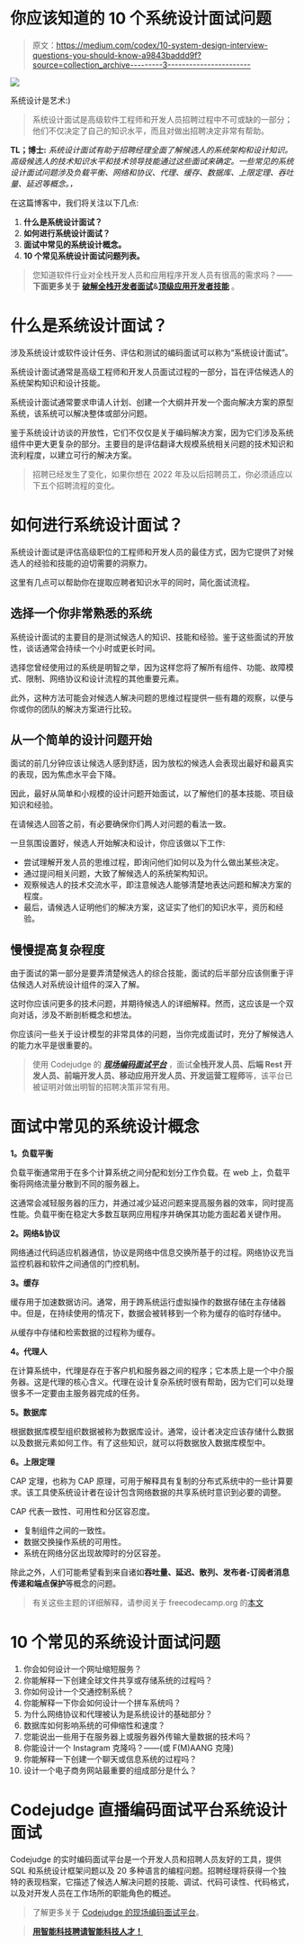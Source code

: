 # 你应该知道的 10 个系统设计面试问题

> 原文：<https://medium.com/codex/10-system-design-interview-questions-you-should-know-a9843baddd9f?source=collection_archive---------3----------------------->

![](img/db3087bdb429ea28994c377075462ce3.png)

系统设计是艺术:)

> 系统设计面试是高级软件工程师和开发人员招聘过程中不可或缺的一部分；他们不仅决定了自己的知识水平，而且对做出招聘决定非常有帮助。

**TL；博士:** *系统设计面试有助于招聘经理全面了解候选人的系统架构和设计知识。高级候选人的技术知识水平和技术领导技能通过这些面试来确定。一些常见的系统设计面试问题涉及负载平衡、网络和协议、代理、缓存、数据库、上限定理、吞吐量、延迟等概念。，*

在这篇博客中，我们将关注以下几点:

1.  **什么是系统设计面试？**
2.  **如何进行系统设计面试？**
3.  **面试中常见的系统设计概念。**
4.  **10 个常见系统设计面试问题列表。**

> 您知道软件行业对全栈开发人员和应用程序开发人员有很高的需求吗？——**下面更多关于** [**破解全栈开发者面试**](/codex/crack-a-full-stack-developer-interview-in-5-simple-but-doable-steps-c4c3ec9ad57a)**&**[**顶级应用开发者技能**](/@sameer_cj/top-qualities-that-help-you-become-or-spot-a-rational-application-developer-87930c09ab8d) 。

# 什么是系统设计面试？

涉及系统设计或软件设计任务、评估和测试的编码面试可以称为“系统设计面试”。

系统设计面试通常是高级工程师和开发人员面试过程的一部分，旨在评估候选人的系统架构知识和设计技能。

系统设计面试通常要求申请人计划、创建一个大纲并开发一个面向解决方案的原型系统，该系统可以解决整体或部分问题。

鉴于系统设计访谈的开放性，它们不仅仅是关于编码解决方案，因为它们涉及系统组件中更大更复杂的部分。主要目的是评估翻译大规模系统相关问题的技术知识和流利程度，以建立可行的解决方案。

> 招聘已经发生了变化，如果你想在 2022 年及以后招聘员工，你必须适应以下五个招聘流程的变化。

# 如何进行系统设计面试？

系统设计面试是评估高级职位的工程师和开发人员的最佳方式，因为它提供了对候选人的经验和技能的迫切需要的洞察力。

这里有几点可以帮助你在提取应聘者知识水平的同时，简化面试流程。

## 选择一个你非常熟悉的系统

系统设计面试的主要目的是测试候选人的知识、技能和经验。鉴于这些面试的开放性，谈话通常会持续一个小时或更长时间。

选择您曾经使用过的系统是明智之举，因为这样您将了解所有组件、功能、故障模式、限制、网络协议和设计流程的其他重要元素。

此外，这种方法可能会对候选人解决问题的思维过程提供一些有趣的观察，以便与你或你的团队的解决方案进行比较。

## **从一个简单的设计问题开始**

面试的前几分钟应该让候选人感到舒适，因为放松的候选人会表现出最好和最真实的表现，因为焦虑水平会下降。

因此，最好从简单和小规模的设计问题开始面试，以了解他们的基本技能、项目级知识和经验。

在请候选人回答之前，有必要确保你们两人对问题的看法一致。

一旦氛围设置好，候选人开始解决和设计，你应该做以下工作:

*   尝试理解开发人员的思维过程，即询问他们如何以及为什么做出某些决定。
*   通过提问相关问题，大致了解候选人的系统架构知识。
*   观察候选人的技术交流水平，即注意候选人能够清楚地表达问题和解决方案的程度。
*   最后，请候选人证明他们的解决方案，这证实了他们的知识水平，资历和经验。

## **慢慢提高复杂程度**

由于面试的第一部分是要弄清楚候选人的综合技能，面试的后半部分应该侧重于评估候选人对系统设计组件的深入了解。

这时你应该问更多的技术问题，并期待候选人的详细解释。然而，这应该是一个双向对话，涉及不断剖析概念和想法。

你应该问一些关于设计模型的非常具体的问题，当你完成面试时，充分了解候选人的能力水平是很重要的。

> 使用 Codejudge 的 [***现场编码面试平台***](https://codejudge.io/interviews/) ，面试**全栈开发人员、后端 Rest 开发人员、前端开发人员、移动应用开发人员、开发运营工程师**等，该平台已被证明对做出明智的招聘决策非常有用。

# 面试中常见的系统设计概念

**1。负载平衡**

负载平衡通常用于在多个计算系统之间分配和划分工作负载。在 web 上，负载平衡将网络流量分散到不同的服务器上。

这通常会减轻服务器的压力，并通过减少延迟问题来提高服务器的效率，同时提高性能。负载平衡在稳定大多数互联网应用程序并确保其功能方面起着关键作用。

**2。网络&协议**

网络通过代码适应机器通信，协议是网络中信息交换所基于的过程。网络协议充当监控机器和软件之间通信的门控机制。

**3。缓存**

缓存用于加速数据访问。通常，用于跨系统运行虚拟操作的数据存储在主存储器中。但是，在持续使用的情况下，数据会被转移到一个称为缓存的临时存储中。

从缓存中存储和检索数据的过程称为缓存。

**4。代理人**

在计算系统中，代理是存在于客户机和服务器之间的程序；它本质上是一个中介服务器。这是代理的核心含义。代理在设计复杂系统时很有帮助，因为它们可以处理很多不一定要由主服务器完成的任务。

**5。数据库**

根据数据库模型组织数据被称为数据库设计。通常，设计者决定应该存储什么数据以及数据元素如何工作。有了这些知识，就可以将数据放入数据库模型中。

**6。上限定理**

CAP 定理，也称为 CAP 原理，可用于解释具有复制的分布式系统中的一些计算要求。该工具使系统设计者在设计包含网络数据的共享系统时意识到必要的调整。

CAP 代表一致性、可用性和分区容忍度。

*   复制组件之间的一致性。
*   数据交换操作系统的可用性。
*   系统在网络分区出现故障时的分区容差。

除此之外，人们可能希望看到来自诸如**吞吐量、延迟、散列、发布者-订阅者消息传递和端点保护**等概念的问题。

> 有关这些主题的详细解释，请参阅关于 freecodecamp.org 的[本文](https://www.freecodecamp.org/news/systems-design-for-interviews/)

# 10 个常见的系统设计面试问题

1.  你会如何设计一个网址缩短服务？
2.  你能解释一下创建全球文件共享或存储系统的过程吗？
3.  你如何设计一个交通控制系统？
4.  你能解释一下你会如何设计一个拼车系统吗？
5.  为什么网络协议和代理被认为是系统设计的基础部分？
6.  数据库如何影响系统的可伸缩性和速度？
7.  您能说出一些用于在服务器上或服务器外传输大量数据的技术吗？
8.  你能设计一个 Instagram 克隆吗？——(或 F(M)AANG 克隆)
9.  你能解释一下创建一个聊天或信息系统的过程吗？
10.  设计一个电子商务网站最重要的组成部分是什么？

# Codejudge 直播编码面试平台系统设计面试

Codejudge 的实时编码面试平台是一个开发人员和招聘人员友好的工具，提供 SQL 和系统设计框架问题以及 20 多种语言的编程问题。招聘经理将获得一个独特的表现档案，它描述了候选人解决问题的技能、调试、代码可读性、代码格式，以及对开发人员在工作场所的职能角色的概述。

> 了解更多关于 [Codejudge 的现场编码面试平台](/@sameer_cj/live-coding-interviews-simplified-with-codejudge-469d773126ad)。

> [**用智能科技聘请智能科技人才！**](http://codejudge.io/)